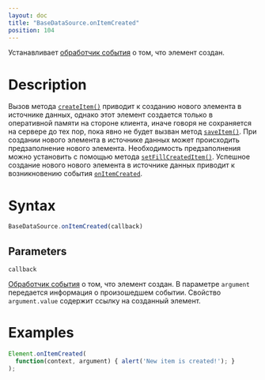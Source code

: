 ```yaml
---
layout: doc
title: "BaseDataSource.onItemCreated"
position: 104
---
```


Устанавливает [обработчик события](../../../KeyConcepts/Script/) о том, что элемент создан.

# Description

Вызов метода [`createItem()`](../BaseDataSource.createItem/) приводит к созданию нового элемента в
источнике данных, однако этот элемент создается только в оперативной памяти на стороне клиента, иначе
говоря не сохраняется на сервере до тех пор, пока явно не будет вызван метод [`saveItem()`](../BaseDataSource.saveItem/).
При создании нового элемента в источнике данных может происходить предзаполнение нового элемента.
Необходимость предзаполнения можно установить с помощью метода [`setFillCreatedItem()`](../BaseDataSource.setFillCreatedItem/).
Успешное создание нового нового элемента в источнике данных приводит к возникновению события
[`onItemCreated`](../BaseDataSource.onItemCreated/).

# Syntax

```js
BaseDataSource.onItemCreated(callback)
```

## Parameters

`callback`

[Обработчик события](../../../KeyConcepts/Script/) о том, что элемент создан. В параметре `argument`
передается информация о произошедшем событии. Свойство `argument.value` содержит ссылку на созданный
элемент.

# Examples

```js
Element.onItemCreated(
  function(context, argument) { alert('New item is created!'); }
);
```
